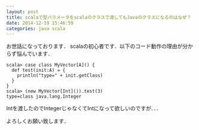 ```yaml
---
layout: post
title: scalaで型パラメータをscalaのクラスで渡してもJavaのクラスになるのはなぜ？
date: 2014-12-19 15:46:59
categories: java scala
---
```

<p>お世話になっております．
scalaの初心者です．以下のコード動作の理由が分からず悩んでいます．</p>

<pre><code>scala&gt; case class MyVector[A]() {
  def test(init:A) = {
    println("type=" + init.getClass)
  }
}
scala&gt; (new MyVector[Int]()).test(3)
type=class java.lang.Integer
</code></pre>

<p>Intを渡したのでIntegerじゃなくてIntになって欲しいのですが．．．</p>

<p>よろしくお願い致します．</p>
